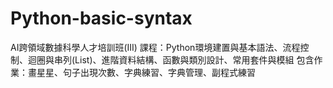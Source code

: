 # Python-basic-syntax
AI跨領域數據科學人才培訓班(III)
課程：Python環境建置與基本語法、流程控制、迴圈與串列(List)、進階資料結構、函數與類別設計、常用套件與模組
包含作業：畫星星、句子出現次數、字典練習、字典管理、副程式練習
